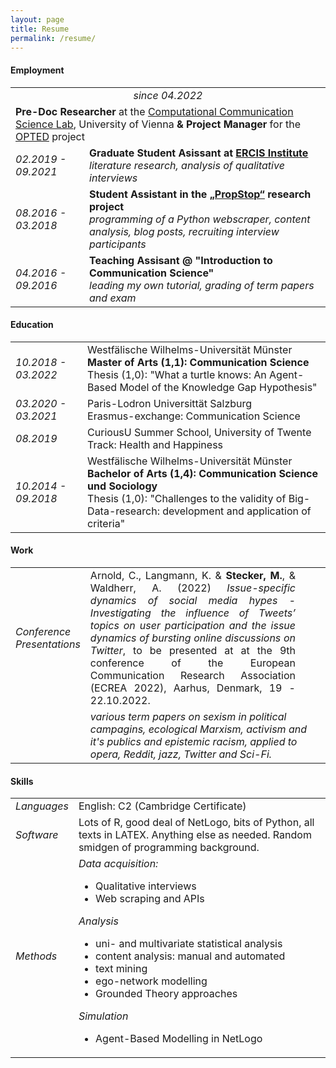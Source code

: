 ```yaml
---
layout: page
title: Resume
permalink: /resume/
---
```


<h4>Employment</h4>

<table id="resume">
    <tr>
        <!--<td class="year"><i>04.2022 - current</i></td>   -->
        <td colspan="2" style="text-align: center;">
            <i>since 04.2022</i>
        </td>
    </tr>
    <tr> 
        <td colspan="2" class="top_of_the_table"> 
            <b>Pre-Doc Researcher</b> at the <a href="https://compcommlab.univie.ac.at/">Computational Communication Science Lab</a>, University of Vienna<b> 
            & Project Manager</b> for the <a href="https://opted.eu/">OPTED</a> project
        </td>
    </tr>
    <tr>
        <td class="year"><i>02.2019 - 09.2021</i></td>   
        <td><b>Graduate Student Asissant at <a href="https://www.ercis.org/">ERCIS Institute</a></b><br/>
        <i  class="job_description">literature research, analysis of qualitative interviews</i>
        </td>
    </tr>
    <tr>
        <td class="year"><i>08.2016 - 03.2018</i> </td>
        <td>
            <b>Student Assistant in the <a href="http://www.propstop.de/">„PropStop“</a> research project</b><br/>
           <i  class="job_description">programming of a Python webscraper, content analysis, blog posts, recruiting interview participants</i>
        </td>
    </tr> 
    <tr>
        <td class="year"><i>04.2016 - 09.2016</i> </td>
        <td>
            <b>Teaching Assisant @ "Introduction to Communication Science"</b>
            <br/>
            <i  class="job_description">leading my own tutorial, grading of term papers and exam</i>
           <!--  <ul>
            <li>leading of a 90-min tutorial for first-year students</li>
            <li>(independent) grading of student's papers</li>
            <li>help in grading the final exam</li>
            <li>admin work</li>
            </ul> -->
        </td>
    </tr>                    
</table>


<h4>Education</h4>

<table id="resume">
    <tr>
        <td class="year"><i>10.2018 - 03.2022</i></td>  
        <td>Westfälische Wilhelms-Universität Münster<br>
        <b>Master of Arts (1,1): Communication Science</b><br/>
        Thesis (1,0): "What a turtle knows: An Agent-Based Model of the Knowledge Gap Hypothesis"<br></td>
    </tr>
    <tr>
        <td class="year"><i>03.2020 - 03.2021</i></td>  
        <td>Paris-Lodron Universittät Salzburg<br>
        Erasmus-exchange: Communication Science</td>
    </tr>
    <tr>
        <td class="year"><i>08.2019</i></td>  
        <td>CuriousU Summer School, University of Twente<br>
        Track: Health and Happiness</td>
    </tr>
    <tr>
        <td class="year"><i>10.2014 - 09.2018</i></td>
        <td>
            Westfälische Wilhelms-Universität Münster<br>
            <b>Bachelor of Arts (1,4): Communication Science und Sociology</b><br>
            Thesis (1,0): "Challenges to the validity of Big-Data-research: development and application of criteria"<br>
        </td>
    </tr>       
</table>


<!-- <h4>Work</h4>
Arnold, C., Langmann, K. & Stecker, M. (2022) <i>Issue-specific dynamics of social media hypes - Investigating the influence of Tweets’ topics on user participation and the issue dynamics of bursting online discussions on Twitter</i>, to be presented at at the 9th conference of the European Communication Research Association (ECREA 2022), Aarhus, Denmark, 19 - 22.10.2022.-->

<!--<table id="resume">
    <tr>
        <td class="year"><i>Master Thesis</i></td>   
        <td>
        <i>"What a turtle knows: An Agent-Based Model of the Knowledge Gap Hypothesis"</i><br>
        I developed an ABM to test theoretical assumptions and logics of the knowledge gap hypthesis, using the NetLogo platform. It incorporates exponential random graph models to simulate realistic social networks, using data from the General Social Survey. The project will follow Open Science principles and will be open-sourced after my thesis is completed.<br>
        </td>
    </tr>
</table> -->

<h4>Work</h4>

<table id="resume">
    <tr>
        <td class="year">
            <i>Conference <br/> Presentations</i
        ></td>
        <td style="text-align: justify; padding-right: 3em">
            Arnold, C., Langmann, K. & <b>Stecker, M.</b>, & Waldherr, A. (2022) <i>Issue-specific dynamics of social media hypes - Investigating the influence of Tweets’ topics on user participation and the issue dynamics of bursting online discussions on Twitter</i>, to be presented at at the 9th conference of the European Communication Research Association (ECREA 2022), Aarhus, Denmark, 19 - 22.10.2022.
        </td>
    </tr>
    <!---<tr>
        <td class="year"><i>Master Thesis</i></td>   
        <td>
        <i>"What a turtle knows: An Agent-Based Model of the Knowledge Gap Hypothesis"</i><br>
        I developed an ABM to test theoretical assumptions and logics of the knowledge gap hypthesis, using the NetLogo platform. It incorporates exponential random graph models to simulate realistic social networks, using data from the General Social Survey. I am currently refining the whole thing and want to Open-Source after it passes the "emberassing code" stage.<br>
        </td>
    </tr>-->
    <tr>
        <td class="year"></td>   
        <td>
            <i>various term papers on sexism in political campagins, ecological Marxism, activism and it's publics and epistemic racism, applied to opera, Reddit, jazz, Twitter and Sci-Fi.</i>
        </td>
    </tr>                   
</table>

<h4>Skills</h4>

<table id="resume">
    <tr>
        <td class="year"><i>Languages</i></td>   
        <td>
            English: C2 (Cambridge Certificate)<br>
        </td>
    </tr>
    <tr>
        <td class="year"><i>Software</i> </td>
        <td>
         Lots of R, good deal of NetLogo, bits of Python, all texts in LATEX. Anything else as needed. Random smidgen of programming background.
        </td>
    </tr> 
    <tr>
        <td class="year"><i>Methods</i> </td>
        <td><i>Data acquisition:</i>
            <ul>
            <li>Qualitative interviews</li>
            <li>Web scraping and APIs</li>
            </ul>
            <i>Analysis</i>
            <ul>
            <li>uni- and multivariate statistical analysis</li>
            <li>content analysis: manual and automated</li>
            <li>text mining</li>
            <li>ego-network modelling</li>
            <li>Grounded Theory approaches</li>
            </ul>
            <i>Simulation</i>
            <ul>
            <li>Agent-Based Modelling in NetLogo</li>
            </ul>
        </td>
    </tr>                    
</table>

[jekyll-organization]: https://github.com/jekyll
